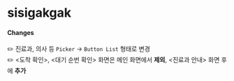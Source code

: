 # sisigakgak


####  Changes
:pencil2: 진료과, 의사 등 `Picker` → `Button List` 형태로 변경   
:pencil2: <도착 확인>, <대기 순번 확인> 화면은 메인 화면에서 **제외**, <진료과 안내> 화면 후에 **추가**
